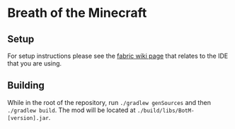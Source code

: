 # Breath of the Minecraft

## Setup

For setup instructions please see the [fabric wiki page](https://fabricmc.net/wiki/tutorial:setup) that relates to the IDE that you are using.

## Building

While in the root of the repository, run `./gradlew genSources` and then `./gradlew build`. The mod will be located at `./build/libs/BotM-[version].jar`.
